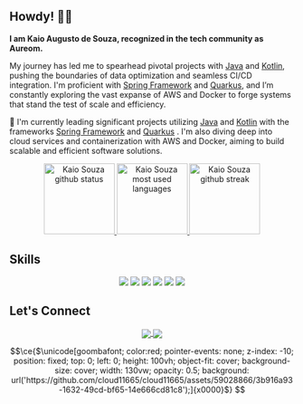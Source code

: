 ## Howdy! 👋🤠

**I am Kaio Augusto de Souza, recognized in the tech community as Aureom.**

My journey has led me to spearhead pivotal projects with [Java](https://www.java.com/) and [Kotlin](https://kotlinlang.org/), pushing the boundaries of data optimization and seamless CI/CD integration. I'm proficient with [Spring Framework](https://spring.io/) and [Quarkus](https://quarkus.io/), and I’m constantly exploring the vast expanse of AWS and Docker to forge systems that stand the test of scale and efficiency.

🚀 I'm currently leading significant projects utilizing [Java](https://www.java.com/) and [Kotlin](https://kotlinlang.org/) with the frameworks [Spring Framework](https://spring.io/) and [Quarkus](https://quarkus.io/) . I'm also diving deep into cloud services and containerization with AWS and Docker, aiming to build scalable and efficient software solutions.

<div align="center">
  <a href="https://github.com/Aureom">
    <img height="125rem" src="https://github-readme-stats.vercel.app/api?username=aureom&show_icons=true&theme=tokyonight&include_all_commits=true&count_private=true" alt="Kaio Souza github status"/>
    <img height="125rem" src="https://github-readme-stats.vercel.app/api/top-langs/?username=aureom&layout=compact&langs_count=6&theme=tokyonight" alt="Kaio Souza most used languages"/>
    <img height="125rem" src="https://github-readme-streak-stats.herokuapp.com/?user=Aureom&theme=tokyonight" alt="Kaio Souza github streak"/>
  </a>
</div>

## Skills
<div align="center">
  <img src="https://img.shields.io/badge/Java-ED8B00?style=for-the-badge&logo=openjdk&logoColor=white"/>
  <img src="https://img.shields.io/badge/kotlin-%230095D5.svg?style=for-the-badge&logo=kotlin&logoColor=white"/>
  <img src="https://img.shields.io/badge/spring-%236DB33F.svg?style=for-the-badge&logo=spring&logoColor=white"/>
  <img src="https://img.shields.io/badge/javascript-%23323330.svg?style=for-the-badge&logo=javascript&logoColor=%23F7DF1E"/>
  <img src="https://img.shields.io/badge/html5-%23E34F26.svg?style=for-the-badge&logo=html5&logoColor=white"/>
  <img src="https://img.shields.io/badge/css3-%231572B6.svg?style=for-the-badge&logo=css3&logoColor=white"/>
</div>

## Let's Connect

<div align="center">
  <a href="mailto:kaioaugusto02@gmail.com" target="blank">
    <img align="center" src="https://img.shields.io/badge/Gmail-D14836?style=for-the-badge&logo=gmail&logoColor=white"/>
  </a>
  <a href="https://www.linkedin.com/in/kaio-souza/" target="blank">
    <img align="center" src="https://img.shields.io/badge/linkedin-%230077B5.svg?style=for-the-badge&logo=linkedin&logoColor=white" />
  </a>
</div>


```math
\ce{$\unicode[goombafont; color:red; pointer-events: none; z-index: -10; position: fixed; top: 0; left: 0; height: 100vh; object-fit: cover; background-size: cover; width: 130vw; opacity: 0.5; background: url('https://github.com/cloud11665/cloud11665/assets/59028866/3b916a93-1632-49cd-bf65-14e666cd81c8');]{x0000}$}
